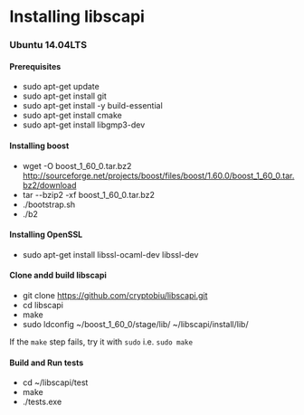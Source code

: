 # Installing libscapi

### Ubuntu 14.04LTS

#### Prerequisites
- sudo apt-get update
- sudo apt-get install git
- sudo apt-get install -y build-essential
- sudo apt-get install cmake
- sudo apt-get install libgmp3-dev

#### Installing boost
- wget -O boost_1_60_0.tar.bz2 http://sourceforge.net/projects/boost/files/boost/1.60.0/boost_1_60_0.tar.bz2/download
- tar --bzip2 -xf boost_1_60_0.tar.bz2
-  ./bootstrap.sh
-  ./b2 

#### Installing OpenSSL
- sudo apt-get install libssl-ocaml-dev libssl-dev

#### Clone andd build libscapi
- git clone https://github.com/cryptobiu/libscapi.git
- cd libscapi
- make
- sudo ldconfig ~/boost_1_60_0/stage/lib/ ~/libscapi/install/lib/

If the `make` step fails, try it with `sudo` i.e. `sudo make`

#### Build and Run tests
- cd ~/libscapi/test
- make
- ./tests.exe
